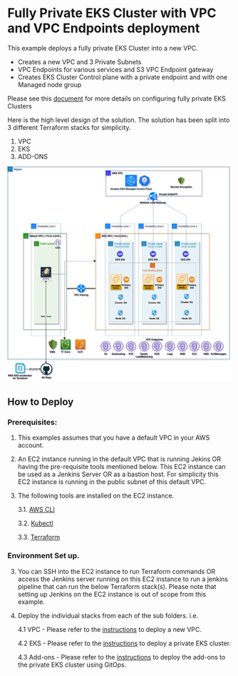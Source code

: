# Fully Private EKS Cluster with VPC and VPC Endpoints deployment

This example deploys a fully private EKS Cluster into a new VPC.
 - Creates a new VPC and 3 Private Subnets
 - VPC Endpoints for various services and S3 VPC Endpoint gateway
 - Creates EKS Cluster Control plane with a private endpoint and with one Managed node group

Please see this [document](https://docs.aws.amazon.com/eks/latest/userguide/private-clusters.html) for more details on configuring fully private EKS Clusters

Here is the high level design of the solution. The solution has been split into 3 different Terraform stacks for simplicity.
1. VPC
2. EKS
3. ADD-ONS

![High Level Design](../../images/EKS_private_cluster.jpg)

## How to Deploy
### Prerequisites:
1. This examples assumes that you have a default VPC in your AWS account.
2. An EC2 instance running in the default VPC that is running Jekins OR having the pre-requisite tools mentioned below. This EC2 instance can be used as a Jenkins Server OR as a bastion host. For simplicity this EC2 instance is running in the public subnet of this default VPC.
3. The following tools are installed on the EC2 instance.

    3.1. [AWS CLI](https://docs.aws.amazon.com/cli/latest/userguide/install-cliv2.html)

    3.2. [Kubectl](https://Kubernetes.io/docs/tasks/tools/)

    3.3. [Terraform](https://learn.hashicorp.com/tutorials/terraform/install-cli)

### Environment Set up.

3. You can SSH into the EC2 instance to run Terraform commands OR access the Jenkins server running on this EC2 instance to run a jenkins pipeline that can run the below Terraform stack(s). Please note that setting up Jenkins on the EC2 instance is out of scope from this example.

4. Deploy the individual stacks from each of the sub folders. i.e.

    4.1 VPC - Please refer to the [instructions](./vpc/README.md) to deploy a new VPC. 

    4.2 EKS - Please refer to the [instructions](./eks/README.md) to deploy a private EKS cluster.

    4.3 Add-ons - Please refer to the [instructions](./add-ons/README.md) to deploy the add-ons to the private EKS cluster using GitOps.

<!--- END_TF_DOCS --->
